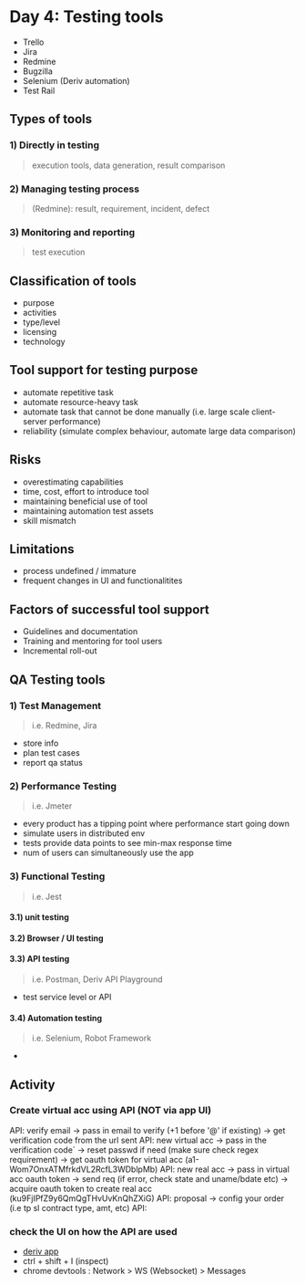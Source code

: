 # Day 4: Testing tools
- Trello
- Jira
- Redmine
- Bugzilla
- Selenium (Deriv automation)
- Test Rail

## Types of tools
### 1) Directly in testing
> execution tools, data generation, result comparison

### 2) Managing testing process
> (Redmine): result, requirement, incident, defect

### 3) Monitoring and reporting
> test execution

## Classification of tools
- purpose
- activities
- type/level
- licensing
- technology

## Tool support for testing purpose
- automate repetitive task
- automate resource-heavy task
- automate task that cannot be done manually (i.e. large scale client-server performance)
- reliability (simulate complex behaviour, automate large data comparison)

## Risks
- overestimating capabilities
- time, cost, effort to introduce tool
- maintaining beneficial use of tool
- maintaining automation test assets
- skill mismatch

## Limitations
- process undefined / immature
- frequent changes in UI and functionalitites

## Factors of successful tool support
- Guidelines and documentation
- Training and mentoring for tool users
- Incremental roll-out

## QA Testing tools
### 1) Test Management 
> i.e. Redmine, Jira
- store info
- plan test cases
- report qa status

### 2) Performance Testing
> i.e. Jmeter
- every product has a tipping point where performance start going down
- simulate users in distributed env
- tests provide data points to see min-max response time 
- num of users can simultaneously use the app

### 3) Functional Testing 
> i.e. Jest
#### 3.1) unit testing

#### 3.2) Browser / UI testing

#### 3.3) API testing
> i.e. Postman, Deriv API Playground
- test service level or API

#### 3.4) Automation testing
> i.e. Selenium, Robot Framework
- 


## Activity
### Create virtual acc using API (NOT via app UI)
API: verify email       -> pass in email to verify (+1 before '@' if existing) 
                        -> get verification code from the url sent
API: new virtual acc    -> pass in the verification code`
                        -> reset passwd if need (make sure check regex requirement)
                        -> get oauth token for virtual acc (a1-Wom7OnxATMfrkdVL2RcfL3WDblpMb)
API: new real acc       -> pass in virtual acc oauth token
                        -> send req (if error, check state and uname/bdate etc)
                        -> acquire oauth token to create real acc (ku9FjIPfZ9y6QmQgTHvUvKnQhZXiG)
API: proposal           -> config your order (i.e tp sl contract type, amt, etc)
API: 

### check the UI on how the API are used
- [deriv app](https://app.deriv.com)
- ctrl + shift + I (inspect)
- chrome devtools : Network > WS (Websocket) > Messages

